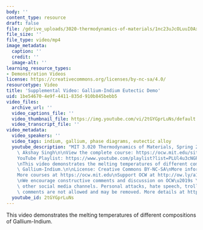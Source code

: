 ```yaml
---
body: ''
content_type: resource
draft: false
file: /gdrive_uploads/3020-thermodynamics-of-materials/1nc23uJcOLuuI0Ax8G5HfXKuIR8opLKvX/mit3_020s21_demo_01_1080p.mp4
file_size: ''
file_type: video/mp4
image_metadata:
  caption: ''
  credit: ''
  image-alt: ''
learning_resource_types:
- Demonstration Videos
license: https://creativecommons.org/licenses/by-nc-sa/4.0/
resourcetype: Video
title: 'Supplemental Video: Gallium-Indium Eutectic Demo'
uid: 1be54670-4e9f-4411-835d-910b845bebb5
video_files:
  archive_url: ''
  video_captions_file: ''
  video_thumbnail_file: https://img.youtube.com/vi/2tGYGprLuNs/default.jpg
  video_transcript_file: ''
video_metadata:
  video_speakers: ''
  video_tags: indium, gallium, phase diagrams, eutectic alloy
  youtube_description: "MIT 3.020 Thermodynamics of Materials, Spring 2021\nSpeaker:\
    \ Akshay Singh\n\nView the complete course: https://ocw.mit.edu/sites/3020-thermodynamics-of-materials/\n\
    YouTube Playlist: https://www.youtube.com/playlist?list=PLUl4u3cNGP61g-yRbJz4ghFPJLiok1HxX\n\
    \nThis video demonstrates the melting temperatures of different compositions of\
    \ Gallium-Indium.\n\nLicense: Creative Commons BY-NC-SA\nMore information at https://ocw.mit.edu/terms\n\
    More courses at https://ocw.mit.edu\nSupport OCW at http://ow.ly/a1If50zVRlQ\n\
    \nWe encourage constructive comments and discussion on OCW\u2019s YouTube and\
    \ other social media channels. Personal attacks, hate speech, trolling, and inappropriate\
    \ comments are not allowed and may be removed. More details at https://ocw.mit.edu/comments."
  youtube_id: 2tGYGprLuNs
---
```

This video demonstrates the melting temperatures of different compositions of Gallium-Indium.